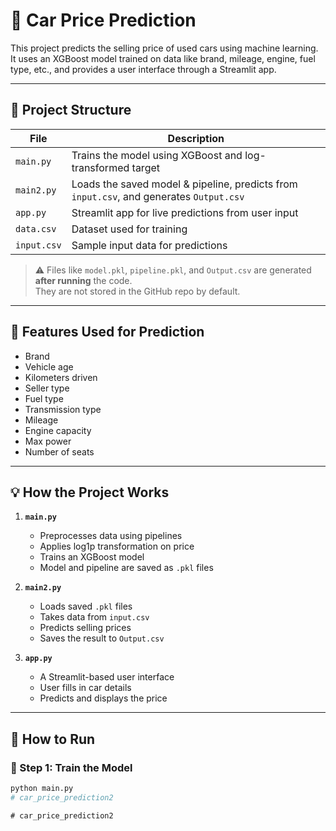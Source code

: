 # 🚗 Car Price Prediction

This project predicts the selling price of used cars using machine learning. It uses an XGBoost model trained on data like brand, mileage, engine, fuel type, etc., and provides a user interface through a Streamlit app.

---

## 📁 Project Structure

| File         | Description                                         |
|--------------|-----------------------------------------------------|
| `main.py`    | Trains the model using XGBoost and log-transformed target |
| `main2.py`   | Loads the saved model & pipeline, predicts from `input.csv`, and generates `Output.csv` |
| `app.py`     | Streamlit app for live predictions from user input |
| `data.csv`   | Dataset used for training                          |
| `input.csv`  | Sample input data for predictions                  |

> ⚠️ Files like `model.pkl`, `pipeline.pkl`, and `Output.csv` are generated **after running** the code.  
> They are not stored in the GitHub repo by default.

---

## 🧠 Features Used for Prediction

- Brand  
- Vehicle age  
- Kilometers driven  
- Seller type  
- Fuel type  
- Transmission type  
- Mileage  
- Engine capacity  
- Max power  
- Number of seats

---

## 💡 How the Project Works

1. **`main.py`**  
   - Preprocesses data using pipelines  
   - Applies log1p transformation on price  
   - Trains an XGBoost model  
   - Model and pipeline are saved as `.pkl` files

2. **`main2.py`**  
   - Loads saved `.pkl` files  
   - Takes data from `input.csv`  
   - Predicts selling prices  
   - Saves the result to `Output.csv`

3. **`app.py`**  
   - A Streamlit-based user interface  
   - User fills in car details  
   - Predicts and displays the price

---

## 🚀 How to Run

### 🔹 Step 1: Train the Model
```bash
python main.py
#   c a r _ p r i c e _ p r e d i c t i o n 2 
 
 #   c a r _ p r i c e _ p r e d i c t i o n 2 
 
 
